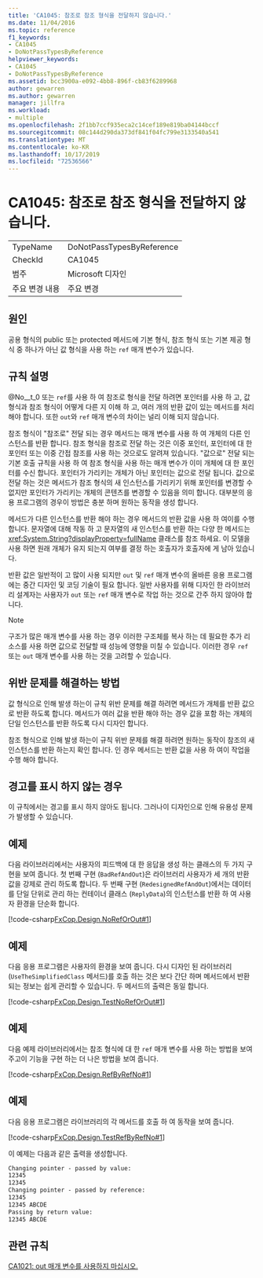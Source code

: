 ```yaml
---
title: 'CA1045: 참조로 참조 형식을 전달하지 않습니다.'
ms.date: 11/04/2016
ms.topic: reference
f1_keywords:
- CA1045
- DoNotPassTypesByReference
helpviewer_keywords:
- CA1045
- DoNotPassTypesByReference
ms.assetid: bcc3900a-e092-4bb8-896f-cb83f6289968
author: gewarren
ms.author: gewarren
manager: jillfra
ms.workload:
- multiple
ms.openlocfilehash: 2f1bb7ccf935eca2c14cef189e819ba04144bccf
ms.sourcegitcommit: 08c144d290da373df841f04fc799e3133540a541
ms.translationtype: MT
ms.contentlocale: ko-KR
ms.lasthandoff: 10/17/2019
ms.locfileid: "72536566"
---
```

# <a name="ca1045-do-not-pass-types-by-reference"></a>CA1045: 참조로 참조 형식을 전달하지 않습니다.

|||
|-|-|
|TypeName|DoNotPassTypesByReference|
|CheckId|CA1045|
|범주|Microsoft 디자인|
|주요 변경 내용|주요 변경|

## <a name="cause"></a>원인
공용 형식의 public 또는 protected 메서드에 기본 형식, 참조 형식 또는 기본 제공 형식 중 하나가 아닌 값 형식을 사용 하는 `ref` 매개 변수가 있습니다.

## <a name="rule-description"></a>규칙 설명
@No__t_0 또는 `ref`를 사용 하 여 참조로 형식을 전달 하려면 포인터를 사용 하 고, 값 형식과 참조 형식이 어떻게 다른 지 이해 하 고, 여러 개의 반환 값이 있는 메서드를 처리 해야 합니다. 또한 `out`와 `ref` 매개 변수의 차이는 널리 이해 되지 않습니다.

참조 형식이 "참조로" 전달 되는 경우 메서드는 매개 변수를 사용 하 여 개체의 다른 인스턴스를 반환 합니다. 참조 형식을 참조로 전달 하는 것은 이중 포인터, 포인터에 대 한 포인터 또는 이중 간접 참조를 사용 하는 것으로도 알려져 있습니다. "값으로" 전달 되는 기본 호출 규칙을 사용 하 여 참조 형식을 사용 하는 매개 변수가 이미 개체에 대 한 포인터를 수신 합니다. 포인터가 가리키는 개체가 아닌 포인터는 값으로 전달 됩니다. 값으로 전달 하는 것은 메서드가 참조 형식의 새 인스턴스를 가리키기 위해 포인터를 변경할 수 없지만 포인터가 가리키는 개체의 콘텐츠를 변경할 수 있음을 의미 합니다. 대부분의 응용 프로그램의 경우이 방법은 충분 하며 원하는 동작을 생성 합니다.

메서드가 다른 인스턴스를 반환 해야 하는 경우 메서드의 반환 값을 사용 하 여이를 수행 합니다. 문자열에 대해 작동 하 고 문자열의 새 인스턴스를 반환 하는 다양 한 메서드는 <xref:System.String?displayProperty=fullName> 클래스를 참조 하세요. 이 모델을 사용 하면 원래 개체가 유지 되는지 여부를 결정 하는 호출자가 호출자에 게 남아 있습니다.

반환 값은 일반적이 고 많이 사용 되지만 `out` 및 `ref` 매개 변수의 올바른 응용 프로그램에는 중간 디자인 및 코딩 기술이 필요 합니다. 일반 사용자를 위해 디자인 한 라이브러리 설계자는 사용자가 `out` 또는 `ref` 매개 변수로 작업 하는 것으로 간주 하지 않아야 합니다.

> [!NOTE]
> 구조가 많은 매개 변수를 사용 하는 경우 이러한 구조체를 복사 하는 데 필요한 추가 리소스를 사용 하면 값으로 전달할 때 성능에 영향을 미칠 수 있습니다. 이러한 경우 `ref` 또는 `out` 매개 변수를 사용 하는 것을 고려할 수 있습니다.

## <a name="how-to-fix-violations"></a>위반 문제를 해결하는 방법
값 형식으로 인해 발생 하는이 규칙 위반 문제를 해결 하려면 메서드가 개체를 반환 값으로 반환 하도록 합니다. 메서드가 여러 값을 반환 해야 하는 경우 값을 포함 하는 개체의 단일 인스턴스를 반환 하도록 다시 디자인 합니다.

참조 형식으로 인해 발생 하는이 규칙 위반 문제를 해결 하려면 원하는 동작이 참조의 새 인스턴스를 반환 하는지 확인 합니다. 인 경우 메서드는 반환 값을 사용 하 여이 작업을 수행 해야 합니다.

## <a name="when-to-suppress-warnings"></a>경고를 표시 하지 않는 경우
이 규칙에서는 경고를 표시 하지 않아도 됩니다. 그러나이 디자인으로 인해 유용성 문제가 발생할 수 있습니다.

## <a name="example"></a>예제
다음 라이브러리에서는 사용자의 피드백에 대 한 응답을 생성 하는 클래스의 두 가지 구현을 보여 줍니다. 첫 번째 구현 (`BadRefAndOut`)은 라이브러리 사용자가 세 개의 반환 값을 강제로 관리 하도록 합니다. 두 번째 구현 (`RedesignedRefAndOut`)에서는 데이터를 단일 단위로 관리 하는 컨테이너 클래스 (`ReplyData`)의 인스턴스를 반환 하 여 사용자 환경을 단순화 합니다.

[!code-csharp[FxCop.Design.NoRefOrOut#1](../code-quality/codesnippet/CSharp/ca1045-do-not-pass-types-by-reference_1.cs)]

## <a name="example"></a>예제
다음 응용 프로그램은 사용자의 환경을 보여 줍니다. 다시 디자인 된 라이브러리 (`UseTheSimplifiedClass` 메서드)를 호출 하는 것은 보다 간단 하며 메서드에서 반환 되는 정보는 쉽게 관리할 수 있습니다. 두 메서드의 출력은 동일 합니다.

[!code-csharp[FxCop.Design.TestNoRefOrOut#1](../code-quality/codesnippet/CSharp/ca1045-do-not-pass-types-by-reference_2.cs)]

## <a name="example"></a>예제
다음 예제 라이브러리에서는 참조 형식에 대 한 `ref` 매개 변수를 사용 하는 방법을 보여 주고이 기능을 구현 하는 더 나은 방법을 보여 줍니다.

[!code-csharp[FxCop.Design.RefByRefNo#1](../code-quality/codesnippet/CSharp/ca1045-do-not-pass-types-by-reference_3.cs)]

## <a name="example"></a>예제
다음 응용 프로그램은 라이브러리의 각 메서드를 호출 하 여 동작을 보여 줍니다.

[!code-csharp[FxCop.Design.TestRefByRefNo#1](../code-quality/codesnippet/CSharp/ca1045-do-not-pass-types-by-reference_4.cs)]

이 예제는 다음과 같은 출력을 생성합니다.

```txt
Changing pointer - passed by value:
12345
12345
Changing pointer - passed by reference:
12345
12345 ABCDE
Passing by return value:
12345 ABCDE
```

## <a name="related-rules"></a>관련 규칙
[CA1021: out 매개 변수를 사용하지 마십시오.](../code-quality/ca1021.md)
